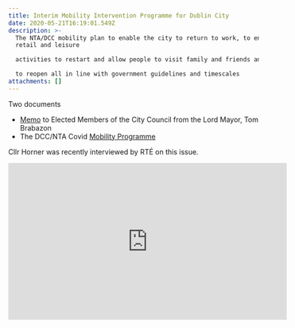 ```yaml
---
title: Interim Mobility Intervention Programme for Dublin City
date: 2020-05-21T16:19:01.549Z
description: >-
  The NTA/DCC mobility plan to enable the city to return to work, to enable
  retail and leisure

  activities to restart and allow people to visit family and friends and, in time, schools and colleges

  to reopen all in line with government guidelines and timescales
attachments: []
---
```

Two documents

* [Memo](/docs/Memo-to-Elected-Members-re-COVID-19-Response.pdf) to Elected Members of the City Council from the Lord Mayor, Tom Brabazon
* The DCC/NTA Covid [Mobility Programme](/docs/DCC-NTA-Covid-Mobility-Programme.pdf)

Cllr Horner was recently interviewed by RTÉ on this issue.

<iframe width="560" height="315" src="https://www.youtube.com/embed/yLuj7yJzlSA" frameborder="0" allow="accelerometer; autoplay; encrypted-media; gyroscope; picture-in-picture" allowfullscreen></iframe>